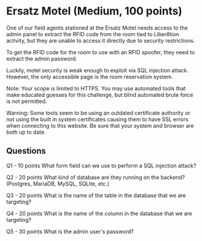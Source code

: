 # Ersatz Motel (Medium, 100 points)

One of our field agents stationed at the Ersatz Motel needs access to the admin panel to extract the RFID code from the room tied to Liber8tion activity, but they are unable to access it directly due to security restrictions.

To get the RFID code for the room to use with an RFID spoofer, they need to extract the admin password.

Luckily, motel security is weak enough to exploit via SQL injection attack. However, the only accessible page is the room reservation system.

Note: Your scope is limited to HTTPS. You may use automated tools that make educated guesses for this challenge, but blind automated brute force is not permitted.

Warning: Some tools seem to be using an outdated certificate authority or not using the built in system certificates causing them to have SSL errors when connecting to this website. Be sure that your system and browser are both up to date.


## Questions
Q1 - 10 points
What form field can we use to perform a SQL injection attack?

  
Q2 - 20 points
What kind of database are they running on the backend? (Postgres, MariaDB, MySQL, SQLite, etc.)
	
Q3 - 20 points
What is the name of the table in the database that we are targeting?
	
Q4 - 20 points
What is the name of the column in the database that we are targeting?
	
Q5 - 30 points
What is the admin user's password?
